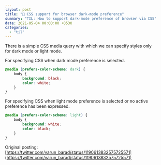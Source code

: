 ```yaml
---
layout: post
title: "📝 CSS support for browser dark-mode preference"
summary: "TIL: How to support dark-mode preference of browser via CSS"
date: 2021-05-04 00:00:00 +0530
categories:
  - "til"
---
```


There is a simple CSS media query with which we can specify styles only for dark mode or light mode.

For specifying CSS when dark mode preference is selected.
```css
@media (prefers-color-scheme: dark) {
    body {
        background: black;
        color: white;
    }
}
```

For specifying CSS when light mode preference is selected or no active preference has been expressed.
```css
@media (prefers-color-scheme: light) {
    body {
        background: white;
        color: black;
    }
}
```

Original posting: [https://twitter.com/varun_barad/status/1190613832575725571](https://twitter.com/varun_barad/status/1190613832575725571)
